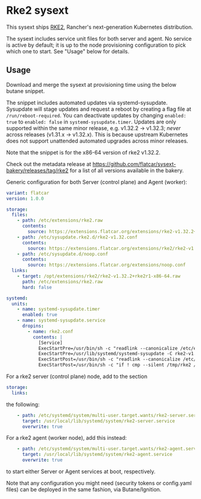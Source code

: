 # Rke2 sysext

This sysext ships [RKE2](https://docs.rke2.io/),
Rancher's next-generation Kubernetes distribution.

The sysext includes service unit files for both server and agent.
No service is active by default; it is up to the node provisioning configuration to pick which one to start.
See "Usage" below for details.

## Usage

Download and merge the sysext at provisioning time using the below butane snippet.

The snippet includes automated updates via systemd-sysupdate.
Sysupdate will stage updates and request a reboot by creating a flag file at `/run/reboot-required`.
You can deactivate updates by changing `enabled: true` to `enabled: false` in `systemd-sysupdate.timer`.
Updates are only supported within the same minor release, e.g. v1.32.2 -> v1.32.3; _never_ across releases (v1.31.x -> v1.32.x).
This is because upstream Kubernetes does not support unattended automated upgrades across minor releases.

Note that the snippet is for the x86-64 version of rke2 v1.32.2.

Check out the metadata release at https://github.com/flatcar/sysext-bakery/releases/tag/rke2 for a list of all versions available in the bakery.

Generic configuration for both Server (control plane) and Agent (worker):

```yaml
variant: flatcar
version: 1.0.0

storage:
  files:
    - path: /etc/extensions/rke2.raw
      contents:
        source: https://extensions.flatcar.org/extensions/rke2-v1.32.2+rke2r1-x86-64.raw
    - path: /etc/sysupdate.rke2.d/rke2-v1.32.conf
      contents:
        source: https://extensions.flatcar.org/extensions/rke2/rke2-v1.32.conf
    - path: /etc/sysupdate.d/noop.conf
      contents:
        source: https://extensions.flatcar.org/extensions/noop.conf
  links:
    - target: /opt/extensions/rke2/rke2-v1.32.2+rke2r1-x86-64.raw
      path: /etc/extensions/rke2.raw
      hard: false

systemd:
  units:
    - name: systemd-sysupdate.timer
      enabled: true
    - name: systemd-sysupdate.service
      dropins:
        - name: rke2.conf
          contents: |
            [Service]
            ExecStartPre=/usr/bin/sh -c "readlink --canonicalize /etc/extensions/rke2.raw > /tmp/rke2"
            ExecStartPre=/usr/lib/systemd/systemd-sysupdate -C rke2-v1.32 update
            ExecStartPost=/usr/bin/sh -c "readlink --canonicalize /etc/extensions/rke2.raw > /tmp/rke2-new"
            ExecStartPost=/usr/bin/sh -c "if ! cmp --silent /tmp/rke2 /tmp/rke2-new; then touch /run/reboot-required; fi"
```

For a rke2 server (control plane) node, add to the section
```yaml
storage:
  links:
```
the following:
```yaml
    - path: /etc/systemd/system/multi-user.target.wants/rke2-server.service
      target: /usr/local/lib/systemd/system/rke2-server.service
      overwrite: true
```

For a rke2 agent (worker node), add this instead:
```yaml
    - path: /etc/systemd/system/multi-user.target.wants/rke2-agent.service
      target: /usr/local/lib/systemd/system/rke2-agent.service
      overwrite: true
```

to start either Server or Agent services at boot, respectively.

Note that any configuration you might need (security tokens or config.yaml files) can be deployed in the same fashion, via Butane/Ignition.
